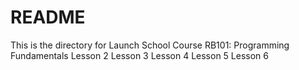 # README #

This is the directory for Launch School Course RB101: Programming Fundamentals
Lesson 2 
Lesson 3
Lesson 4
Lesson 5
Lesson 6
